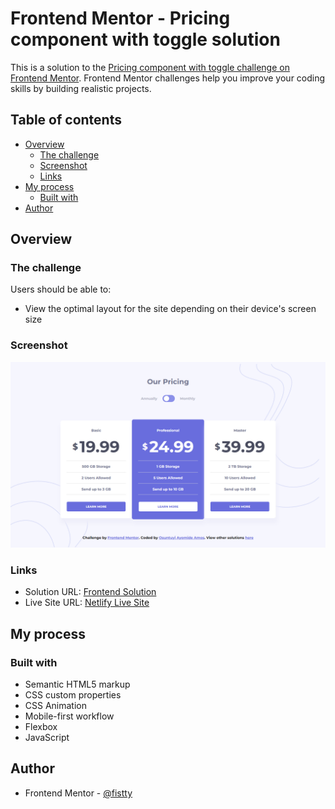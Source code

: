 # Frontend Mentor - Pricing component with toggle solution

This is a solution to the [Pricing component with toggle challenge on Frontend Mentor](https://www.frontendmentor.io/challenges/pricing-component-with-toggle-8vPwRMIC). Frontend Mentor challenges help you improve your coding skills by building realistic projects.

## Table of contents

- [Overview](#overview)
  - [The challenge](#the-challenge)
  - [Screenshot](#screenshot)
  - [Links](#links)
- [My process](#my-process)
  - [Built with](#built-with)
- [Author](#author)

## Overview

### The challenge

Users should be able to:

- View the optimal layout for the site depending on their device's screen size

### Screenshot

![](./Screenshot.png)

### Links

- Solution URL: [Frontend Solution](https://www.frontendmentor.io/solutions/pricing-component-with-custom-hover-states-WfPSSJkTWs)
- Live Site URL: [Netlify Live Site](https://fistty-pricing-component.netlify.app/)

## My process

### Built with

- Semantic HTML5 markup
- CSS custom properties
- CSS Animation
- Mobile-first workflow
- Flexbox
- JavaScript

## Author

- Frontend Mentor - [@fistty](https://www.frontendmentor.io/profile/fistty)
